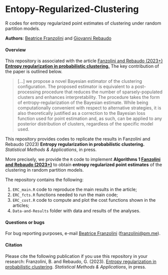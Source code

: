 # Entopy-Regularized-Clustering

R codes for entropy regularized point estimates of clustering under random partition models.

**Authors**: [Beatrice Franzolini](https://beatricefranzolini.github.io) and [Giovanni Rebaudo](https://giovannirebaudo.github.io)

#### Overview 
This repository is associated with the article [Fanzolini and Rebaudo (2023+) **Entropy regularization in probabilistic clustering.**]()
The key contribution of the paper is outlined below.
 
> [...] we propose a novel Bayesian estimator of the clustering configuration.
The proposed estimator is equivalent to a post-processing procedure that reduces the number of sparsely-populated clusters and enhances interpretability. 
The procedure takes the form of entropy-regularization of the Bayesian estimate. 
While being computationally convenient with respect to alternative strategies, it is also theoretically justified as a correction to the Bayesian loss function used for point estimation and, as such, can be applied to any posterior distribution of clusters, regardless of the specific model used.

This repository provides codes to replicate the results in Fanzolini and Rebaudo (2023) **Entropy regularization in probabilistic clustering.** *Statistical Methods & Applications*, in press.

More precisely, we provide the `R` code to implement **Algorithms 1 [Fanzolini and Rebaudo (2023+)]()** to obtain **entropy regularized point estimates** of the clustering in random partition models.

The repository contains the following:

1. `ERC_main.R` code to reproduce the main results in the article;
2. `ERC_fcts.R` functions needed to run the main code;
3. `ERC_cost.R` code to compute and plot the cost functions shown in the articles;
4. `Data-and-Results` folder with data and results of the analyses.

#### Questions or bugs
For bug reporting purposes, e-mail [Beatrice Franzolini](https://beatricefranzolini.github.io) (franzolini@pm.me).

#### Citation
Please cite the following publication if you use this repository in your research: Franzolini, B. and Rebaudo, G. (2023). [Entropy regularization in probabilistic clustering](). *Statistical Methods & Applications*, in press.




